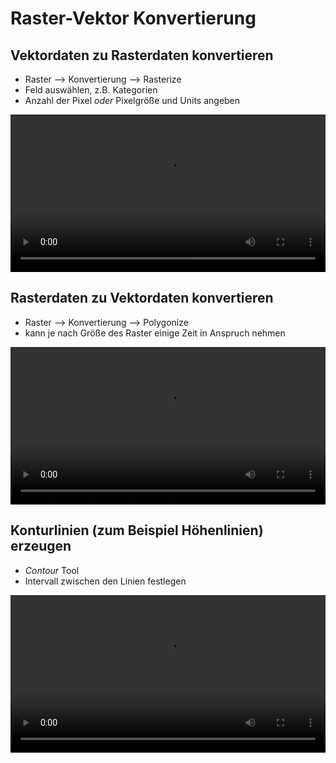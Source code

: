 # Raster-Vektor Konvertierung

## Vektordaten zu Rasterdaten konvertieren
* Raster --> Konvertierung --> Rasterize
* Feld auswählen, z.B. Kategorien
* Anzahl der Pixel *oder* Pixelgröße und Units angeben

<video width="100%" controls src="https://courses.gistools.geog.uni-heidelberg.de/giscience/gis-einfuehrung/-/wikis/uploads/QGIS/videos/qgis_rasterize_vector.mp4"></video>

## Rasterdaten zu Vektordaten konvertieren
* Raster --> Konvertierung --> Polygonize
* kann je nach Größe des Raster einige Zeit in Anspruch nehmen

<video width="100%" controls src="https://courses.gistools.geog.uni-heidelberg.de/giscience/gis-einfuehrung/-/wikis/uploads/QGIS/videos/qgis_polygonize_raster.mp4"></video>


## Konturlinien (zum Beispiel Höhenlinien) erzeugen
* *Contour* Tool
* Intervall zwischen den Linien festlegen

<video width="100%" controls src="https://courses.gistools.geog.uni-heidelberg.de/giscience/gis-einfuehrung/-/wikis/uploads/QGIS/videos/qgis_contour_lines.mp4"></video>
